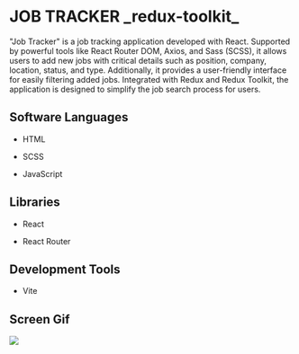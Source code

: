 <h1>JOB TRACKER _redux-toolkit_</h1>

"Job Tracker" is a job tracking application developed with React. Supported by powerful tools like React Router DOM, Axios, and Sass (SCSS), it allows users to add new jobs with critical details such as position, company, location, status, and type. Additionally, it provides a user-friendly interface for easily filtering added jobs. Integrated with Redux and Redux Toolkit, the application is designed to simplify the job search process for users.

<h2> Software Languages </h2>

- HTML

- SCSS

- JavaScript

<h2> Libraries </h2>

- React

- React Router

<h2> Development Tools </h2>

- Vite

<h2> Screen Gif </h2>

![](my.gif)
